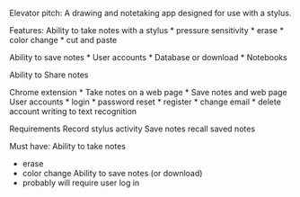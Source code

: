 Elevator pitch:
A drawing and notetaking app designed for use with a stylus.



Features:
Ability to take notes with a stylus
    * pressure sensitivity
    * erase
    * color change
    * cut and paste
    
Ability to save notes
    * User accounts
    * Database or download
    * Notebooks
    
Ability to Share notes


Chrome extension
    * Take notes on a web page
    * Save notes and web page
User accounts
    * login
    * password reset
    * register
    * change email
    * delete account
writing to text recognition




Requirements
Record stylus activity
Save notes
recall saved notes


Must have: 
Ability to take notes
  * erase
  * color change
Ability to save notes (or download)
  * probably will require user log in

